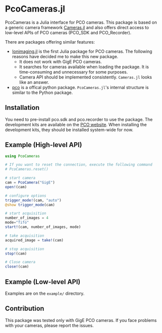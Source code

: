 # PcoCameras.jl

PcoCameras is a Julia interface for PCO cameras.
This package is based on a generic camera framework [Cameras.jl](https://github.com/IHPSystems/Cameras.jl) and also offers direct access to low-level APIs of PCO cameras (PCO_SDK and PCO_Recorder).

There are packages offering similar features:
- [Ionimaging.jl](https://gitlab.com/mnkmr/Ionimaging.jl) is the first Julia package for PCO cameras. The following reasons have decided me to make this new package.
    - It does not work with GigE PCO cameras.
    - It searches for cameras available when loading the package. It is time-consuming and unnecessary for some purposes.
    - Camera API should be implemented consistently. `Cameras.jl` looks like an answer.
- [pco](https://pypi.org/project/pco/) is a offical python package. `PcoCameras.jl`'s internal structure is similar to the Python package.

## Installation

You need to pre-install pco.sdk and pco.recorder to use the package. The development kits are available on the [PCO website](https://www.pco-imaging.com/).
When installing the development kits, they should be installed system-wide for now.

## Example (High-level API)

```Julia
using PcoCameras

# If you want to reset the connection, execute the following command
# PcoCameras.reset()

# start camera
cam = PcoCamera("GigE")
open!(cam)

# configure options
trigger_mode!(cam, "auto")
@show trigger_mode(cam)

# start acquisition
number_of_images = 4
mode="fifo"
start!(cam, number_of_images, mode)

# take acquisition
acquired_image = take!(cam)

# stop acquisition
stop!(cam)

# Close camera
close!(cam)
```

## Example (Low-level API)

Examples are on the `example/` directory.


## Contribution

This package was tested only with GigE PCO cameras. If you face problems with your cameras, please report the issues.
